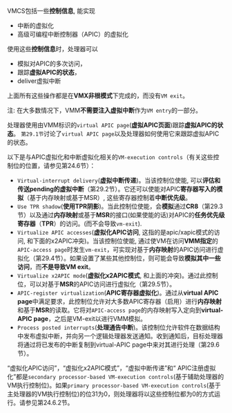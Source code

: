 VMCS包括一些**控制信息**, 能实现
* 中断的虚拟化
* 高级可编程中断控制器（APIC）的虚拟化

使用这些**控制信息**时，处理器可以
* 模拟对APIC的多次访问，
* 跟踪**虚拟APIC的状态**，
* deliver虚拟中断

上面所有这些操作都是在**VMX非根模式**下完成的，而没有`VM exit`。

注: 在大多数情况下，VMM**不需要注入虚拟中断**作为`VM entry`的一部分。

处理器使用由VMM标识的`virtual APIC page`(**虚拟APIC页面**)跟踪**虚拟APIC的状态**。 `第29.1节`讨论了`virtual APIC page`以及处理器如何使用它来跟踪虚拟APIC的状态。

以下是与APIC虚拟化和中断虚拟化相关的`VM-execution controls`（有关这些控制位的位置，请参见第24.6节）：
* `Virtual-interrupt delivery`(**虚拟中断传递**)。当该控制位使能, 可以**评估和传送pending的虚拟中断**（第29.2节）。它还可以使能对APIC**寄存器写入的模拟**（基于内存映射或基于MSR）, 这些寄存器控制着**中断优先级**。
* `Use TPR shadow`(**使用TPR阴影**)。当此控制位使能，会**模拟**通过**CR8**（第29.3节）以及通过**内存映射**或基于**MSR**的接口(如果使能的话)对APIC的**任务优先级寄存器**（**TPR**）的访问。(而不会导致`vm-exit`).
* `Virtualize APIC accesses`(**虚拟化APIC访问**, 这指的是apic/xapic模式的访问, 和下面的x2APIC冲突)。当该控制位使能, 通过使VM在访问**VMM指定**的`APIC-access page`时发生`vm-exit`，可实现对基于**内存映射**的APIC访问进行虚拟化（第29.4节）。如果设置了某些其他控制位，则可能会导致**模拟其中一些访问**，而**不是导致VM exit**。
* `Virtualize x2APIC mode`(**虚拟化x2APIC模式**, 和上面的冲突)。通过此控制位，可以对基于**MSR**的APIC访问进行虚拟化（第29.5节）。
* `APIC-register virtualization`(**APIC寄存器虚拟化**)。通过从**virtual APIC page**中满足要求，此控制位允许对大多数APIC寄存器（启用）进行**内存映射**和基于**MSR**的读取。它将对`APIC-access page`的内存映射写入定向到**virtual-APIC page**，之后是VM-exit以进行VMM模拟。
* `Process posted interrupts`(**处理通告中断**)。该控制位允许软件在数据结构中发布虚拟中断，并向另一个逻辑处理器发送通知。收到通知后，目标处理器将通过将已发布的中断复制到virtual-APIC page中来对其进行处理（第29.6节）。

“虚拟化APIC访问”，“虚拟化x2APIC模式”，“虚拟中断传递”和“ APIC注册虚拟化”都是`secondary processor-based VM-execution controls`(基于辅助处理器的VM执行控制位)。如果`primary processor-based VM-execution controls`(基于主处理器的VM执行控制位)的位31为0，则处理器将以这些控制位都为0的方式运行。请参见第24.6.2节。